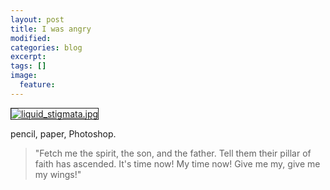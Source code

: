 ```yaml
---
layout: post
title: I was angry
modified:
categories: blog
excerpt:
tags: []
image:
  feature:
---
```

<a href="http://sentimentalminions.files.wordpress.com/2007/05/liquid_stigmata.jpg" title="liquid_stigmata.jpg"><img border="1" align="bottom" src="http://sentimentalminions.files.wordpress.com/2007/05/liquid_stigmata.thumbnail.jpg" alt="liquid_stigmata.jpg" /></a>

pencil, paper, Photoshop.
<blockquote>"Fetch me the spirit, the son, and the father.
Tell them their pillar of faith has ascended.
It's time now!
My time now!
Give me my, give me my wings!"</blockquote>